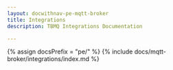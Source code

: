 ```yaml
---
layout: docwithnav-pe-mqtt-broker
title: Integrations
description: TBMQ Integrations Documentation 

---
```


{% assign docsPrefix = "pe/" %}
{% include docs/mqtt-broker/integrations/index.md %}
